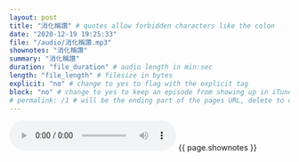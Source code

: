 ```yaml
---
layout: post
title: "消化稱讚" # quotes allow forbidden characters like the colon
date: "2020-12-19 19:25:33"
file: "/audio/消化稱讚.mp3"
shownotes: "消化稱讚"
summary: "消化稱讚"
duration: "file_duration" # audio length in min:sec
length: "file_length" # filesize in bytes
explicit: "no" # change to yes to flag with the explicit tag
block: "no" # change to yes to keep an episode from showing up in iTunes
# permalink: /1 # will be the ending part of the pages URL, delete to default to the title
---
```


<audio controls>
<source src="{{site.url}}{{site.baseurl}}{{ page.file }}" type="audio/x-mp3">
Your browser does not support the audio element.
</audio>
{{ page.shownotes }}
